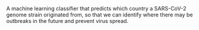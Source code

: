 A machine learning classifier that predicts which country a SARS-CoV-2 genome strain originated from, so that we can identify where there may be outbreaks in the future and prevent virus spread.
